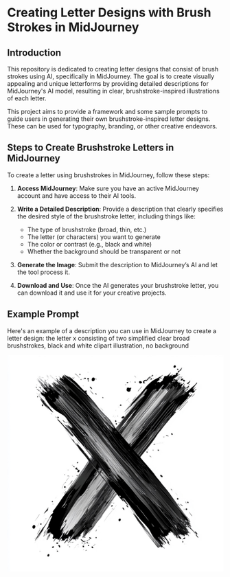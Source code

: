# Creating Letter Designs with Brush Strokes in MidJourney

## Introduction

This repository is dedicated to creating letter designs that consist of brush strokes using AI, specifically in MidJourney. The goal is to create visually appealing and unique letterforms by providing detailed descriptions for MidJourney's AI model, resulting in clear, brushstroke-inspired illustrations of each letter.

This project aims to provide a framework and some sample prompts to guide users in generating their own brushstroke-inspired letter designs. These can be used for typography, branding, or other creative endeavors.

## Steps to Create Brushstroke Letters in MidJourney

To create a letter using brushstrokes in MidJourney, follow these steps:

1. **Access MidJourney**: Make sure you have an active MidJourney account and have access to their AI tools.

2. **Write a Detailed Description**: Provide a description that clearly specifies the desired style of the brushstroke letter, including things like:
   - The type of brushstroke (broad, thin, etc.)
   - The letter (or characters) you want to generate
   - The color or contrast (e.g., black and white)
   - Whether the background should be transparent or not

3. **Generate the Image**: Submit the description to MidJourney’s AI and let the tool process it.

4. **Download and Use**: Once the AI generates your brushstroke letter, you can download it and use it for your creative projects.

## Example Prompt

Here's an example of a description you can use in MidJourney to create a letter design:
the letter x consisting of two simplified clear broad brushstrokes, black and white clipart illustration, no background

![Brushstroke Example](/0_letter_x_brush_stroke_black.jpg)
